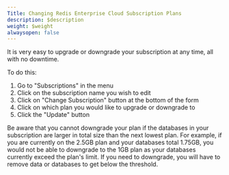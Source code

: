 ```yaml
---
Title: Changing Redis Enterprise Cloud Subscription Plans
description: $description
weight: $weight
alwaysopen: false
---
```

It is very easy to upgrade or downgrade your subscription at any time,
all with no downtime.

To do this:

1.  Go to "Subscriptions" in the menu
2.  Click on the subscription name you wish to edit
3.  Click on "Change Subscription" button at the bottom of the form
4.  Click on which plan you would like to upgrade or downgrade to
5.  Click the "Update" button

Be aware that you cannot downgrade your plan if the databases in your
subscription are larger in total size than the next lowest plan. For
example, if you are currently on the 2.5GB plan and your databases total
1.75GB, you would not be able to downgrade to the 1GB plan as your
databases currently exceed the plan's limit. If you need to downgrade,
you will have to remove data or databases to get below the threshold.
